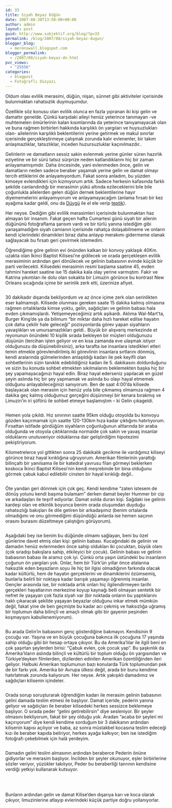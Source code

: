 ```yaml
---
id: 33
title: Siyah Beyaz Düğün
date: 2007-08-30T13:50:00+00:00
author: admin
layout: post
guid: http://www.subjektif.org/blog/?p=33
permalink: /blog/2007/08/siyah-beyaz-dugun/
blogger_blog:
  - merenswall.blogspot.com
blogger_permalink:
  - /2007/08/siyah-beyaz-dn.html
pvc_views:
  - "25556"
categories:
  - blogpost
  - Fotoğraflı Düzyazı
---
```

Oldum olası evlilik merasimi, düğün, nişan, sünnet gibi aktiviteler içerisinde bulunmaktan rahatsızlık duymuşumdur.

Özellikle söz konusu olan evlilik olunca en fazla yıpranan iki kişi gelin ve damattır genelde. Çünkü karşıdaki aileyi henüz yeterince tanımayan -ve muhtemelen ömürlerinin kalan kısımlarında da yeterince tanıyamayacak olan ve buna rağmen birbirleri hakkında karşılıklı ön yargıları ve huysuzlukları olan- ailelerinin karşılıklı beklentilerini yerine getirmek ve makul sınırlar içerisinde gerçekleştirmeye çalışmak zorunda kalır evlenenler, bir takım anlaşmazlıklar, tatsızlıklar, inceden huzursuzluklar kaçınılmazdır..

Gelinlerin ve damatların sessiz sakin evlenmek yerine günler süren hazırlık eziyetine ve bir sürü tatsız sürprize neden katlandıklarını hiç bir zaman anlayamamışımdır. Daha öncesinde, yani evlenmeden önce, gelin ve damatların neden sadece beraber yaşamak yerine gelin ve damat olmayı tercih ettiklerini de anlayamıyordum. Fakat sonra anladım, bu yüzden kimseye evlendikleri için kızmıyorum artık. Sadece herkesin kafasında farklı şekilde canlandırdığı bir merasimin yükü altında ezileceklerini bile bile çoğunlukla ailelerden gelen düğün dernek beklentilerine hayır diyememelerini anlayamıyorum ve anlayamayacağım (anlama fırsatı bir kez ayağıma kadar geldi, onu da [Düygü](http://www.biyolokum.com/) ile el ele verip [teptik](http://cekirdek.pardus.org.tr/%7Emeren/blog/?file=evlendim.txt)).

Her neyse. Dediğim gibi evlilik merasimleri içerisinde bulunmaktan haz almayan bir insanım. Fakat geçen hafta Cumartesi günü siyah bir ailenin düğününü fotoğraflama şansım vardı ve bir türlü yanına istediğim gibi yanaşamadığım siyah camianın içerisinde rahatça dolaşabilmeme ve onların kendi içlerindeki dinamikleri biraz daha anlayıp merakımı gidermeme olanak sağlayacak bu fırsatı geri çevirmek istemedim.

Öğrendiğime göre gelinin evi önünden kalkan bir konvoy yaklaşık 40Km. uzakta olan İkinci Baptist Kilisesi&#8217;ne gidilecek ve orada gerçekleşen evlilik merasiminin ardından geri dönülecek ve gelinin babasının evinde küçük bir parti verilecekti. Kilisedeki merasimin resmi başlama saatine 45, evden tahmini hareket saatine ise 15 dakika kala olay yerine varmıştım. Fakir ve Katrina yıkıntıları ile dolu olan sokakta bir Limuzin görünce bu kontrast New Orleans sıcağında içime bir serinlik zerk etti, üzerinize afiyet.

<div style="text-align: center;">
  <img src="{{ site.baseurl }}/images/siyah-beyaz-dugun-DSC_5907.JPG" alt="" />
</div>

30 dakikadır dışarıda bekliyordum ve az önce içime zerk olan serinlikten eser kalmamıştı. Kilisede olunması gereken saate 15 dakika kalmış olmasına rağmen ortalıklarda kimse yoktu, gelin, sağdıçları ve gelinin babası hala evden çıkmamışlardı. Yetişemeyeceğimiz artık aşikardı. Aklıma Wal-Mart&#8217;ta, Burger King&#8217;de ya da bilimum &#8220;bir miktar daha hızlı hareket edilse hayatın çok daha çekilir hale geleceği&#8221; pozisyonlarda görev yapan siyahların yavaşlıkları ve umursamazlıkları geldi.. Büyük bir alışveriş merkezinde et reyonunun önündeki 10 kişilik sırada bekleyen bir müşteri olduğunuzu düşünün (tercihan işten geliyor ve en kısa zamanda eve ulaşmak istiyor olduğunuzu da düşünebilirsiniz), arka tarafta ise insanlara istedikleri etleri temin etmekle görevlendirilmiş iki görevlinin insanlara sırtlarını dönmüş, kendi aralarında gülmelerinden anlaşıldığı kadarı ile pek keyifli olan sohbetlerinin sizin tanıklık edebildiğiniz kadarı ile 5. dakikasını doldurduğunu ve sizin bu konuda sohbet etmekten sıkılmalarını beklemekten başka hiç bir şey yapamayacağınızı hayal edin. Biraz hayal ederseniz yapılacak en güzel şeyin aslında hiç bir şey yapmamak ve aslında bu olayı hayal etmemek olduğunu anlayabileceğinizi sanıyorum. Ben de saat 4:00&#8217;da kilisede başlayacak olan merasim için henüz yola bile çıkmamış olmamıza rağmen 4 dakika geç kalmış olduğumuz gerçeğini düşünmeyi bir kenara bırakmış ve Limuzin&#8217;in iri şöförü ile sohbet etmeye başlamıştım &#8211; ki Gelin çıkageldi.

<div style="text-align: center;">
  <img src="{{ site.baseurl }}/images/siyah-beyaz-dugun-DSC_5916.JPG" alt="" />
</div>

Hemen yola çıkıldı. Hız sınırının saatte 95km olduğu otoyolda bu konvoyu gözden kaçırmamak için saatte 120-130km hıza kadar çıktığımı hatırlıyorum. Fırsattan istifade gördüğüm siyahların çoğunluğunun altlarında bir araba olduğunda ve otoyola çıktıklarında normalde çok sakin ve yavaş insanlar olduklarını unutuveriyor olduklarına dair geliştirdiğim hipotezimi pekiştiriyorum.

Kilometrelerce yol gittikten sonra 25 dakikalık gecikme ile vardığımız kiliseyi görünce biraz hayal kırıklığına uğruyorum. Amerikan filmlerinin yarattığı bilinçaltı bir yanılsama ile bir katedral yavrusu filan görmeyi beklerken koskoca İkinci Baptist Kilisesi&#8217;nin kendi meşrebinde bir bina olduğunu görmek çabuk kabul edilebilir cinsten bir hayal kırıklığı değil..

<div style="text-align: center;">
  <img src="{{ site.baseurl }}/images/siyah-beyaz-dugun-DSC_5931.JPG" alt="" />
</div>

Öte yandan geri dönmek için çok geç. Kendi kendime &#8220;zaten istesem de dönüş yolunu kendi başıma bulamam&#8221; derken damat beyler Hummer bir cip ve arkadaşları ile teşrif ediyorlar. Damat solda duran kişi. Sağdaki ise gelinin kardeşi olan ve etkinlik boyunca benim orada oluşumdan duyduğu rahatsızlığı bakışları ile dile getiren bir arkadaşımız (benim ortalarda olmadığımı ve onu görmediğimi düşündüğü anlarda ise hemen saçının orasını burasını düzeltmeye çalıştığını görüyorum).

<div style="text-align: center;">
  <img src="{{ site.baseurl }}/images/siyah-beyaz-dugun-DSC_5928.JPG" alt="" />
</div>

Aşağıdaki bey ise benim bu düğünde olmamı sağlayan, beni bu özel günlerine davet etmiş olan kişi: gelinin babası. Kucağındaki de gelinin ve damadın henüz evlenmeden önce sahip oldukları iki çocuktan, büyük olanı (çok sıradışı bakışlara sahip, etkileyici bir çocuk). Gelinin babası ve gelinin babasının babası ile aramız çok iyi. Çünkü orta yaşın üstündeki bu insanların çoğunun ön yargıları yok. Onlar, hem bir Türk&#8217;ün yıllar önce atalarına haksızlık eden beyazların soyu ile hiç bir ilgisi olmadığının farkında olacak kadar kültürlü, hem de hayatın gerçeklerini ve dinamiklerini özümsemiş, bunlarla belirli bir noktaya kadar barışık yaşamayı öğrenmiş insanlar. Gençler arasında ise, bir noktada artık onları hiç ilgilendirmeyen tarihi gerçekleri hayatlarının merkezine koyup kaynağı belli olmayan sentetik bir nefret ile yaşayan çok fazla siyah var (bir noktada onların bu yaptıklarını haklı çıkaracak şekilde yaşayan beyazlar olduğunu inkar etmek mümkün değil, fakat yine de ben geçmişte bu kadar acı çekmiş ve haksızlığa uğramış bir toplumun daha bilinçli ve amaçlı olmak gibi bir gayenin peşinden koşmayışını kabullenemiyorum).

<div style="text-align: center;">
  <img src="{{ site.baseurl }}/images/siyah-beyaz-dugun-DSC_5958.JPG" alt="" />
</div>

Bu arada Gelin&#8217;in babasının genç gösterdiğine bakmayın. Kendisinin 9 çocuğu var. Yaşına ve en büyük çocuğuna bakınca ilk çocuğuna 17 yaşında sahip olduğu gibi bir hesap ortaya çıkıyor. Bu da Amerika&#8217;lılar ile ilgili beni en çok şaşırtan şeylerden birisi: &#8220;Çabuk evlen, çok çocuk yap&#8221;. Bu şaşkınlık da Amerika&#8217;lıların aslında bilinçli ve kültürlü bir toplum olduğu ön yargısından ve Türkiye&#8217;deyken filmlerden, dizilerden edinilen Amerikan özentiliğinden ileri geliyor. Halbuki Amerikan toplumunun bazı konularda Türk toplumundan pek de bir farkı yok. Amerika bir Avrupa ülkesi değil, arada bir bunu kendime hatırlatmak zorunda kalıyorum. Her neyse. Artık yakışıklı damadımız ve sağdıçları kilisenin içindeler.

<div style="text-align: center;">
  <img src="{{ site.baseurl }}/images/siyah-beyaz-dugun-DSC_5960.JPG" alt="" />
</div>

Orada sorup soruşturarak öğrendiğim kadarı ile merasim gelinin babasının gelini damada teslim etmesi ile başlıyor. Damat içeride, pederin yanına geliyor ve sağdıçları ile beraber kilisedeki herkes sessizce beklemeye başlıyor. O sırada peder &#8220;gelini getirebilirsin&#8221; diye sesleniyor. Bir şeyler olmasını bekliyorum, fakat bir şey olduğu yok. Aradan &#8220;acaba bir şeyleri mi kaçırıyorum&#8221; diye kendi kendime sorduğum bir 3 dakikanın ardından kilisenin kapısı açılıyor ve baba, az sonra müstakbel kocasına teslim edeceği kızı ile beraber kapıda beliriyor, herkes ayağa kalkıyor; ben ise istediğim fotoğrafı çekebilmek için halâ yerdeyim.

<div style="text-align: center;">
  <img src="{{ site.baseurl }}/images/siyah-beyaz-dugun-DSC_6013.JPG" alt="" />
</div>

Damadın gelini teslim almasının ardından beraberce Pederin önüne gidiyorlar ve merasim başlıyor. İncilden bir şeyler okunuyor, eşler birbirlerine sözler veriyor, yüzükler takılıyor, Peder bu beraberliği tanrının kendisine verdiği yetkiyi kullanarak kutsuyor.

<div style="text-align: center;">
  <img src="{{ site.baseurl }}/images/siyah-beyaz-dugun-DSC_6027.JPG" alt="" /> <img src="{{ site.baseurl }}/images/siyah-beyaz-dugun-DSC_6032.JPG" alt="" /><br class="blank" /><img src="{{ site.baseurl }}/images/siyah-beyaz-dugun-DSC_6069.JPG" alt="" /> <img src="{{ site.baseurl }}/images/siyah-beyaz-dugun-DSC_6078.JPG" alt="" />
</div>

Bunların ardından gelin ve damat Kilise&#8217;den dışarıya karı ve koca olarak çıkıyor, limuzinlerine atlayıp evlerindeki küçük partiye doğru yollanıyorlar.

<div style="text-align: center;">
  <img src="{{ site.baseurl }}/images/siyah-beyaz-dugun-DSC_6107.JPG" alt="" />
</div>

